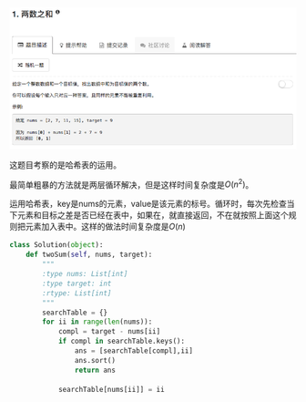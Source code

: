 ![](./problem.png)

这题目考察的是哈希表的运用。

最简单粗暴的方法就是两层循环解决，但是这样时间复杂度是$O(n^2)$。

运用哈希表，key是nums的元素，value是该元素的标号。循环时，每次先检查当下元素和目标之差是否已经在表中，如果在，就直接返回，不在就按照上面这个规则把元素加入表中。这样的做法时间复杂度是$O(n)$

```python
class Solution(object):
    def twoSum(self, nums, target):
        """
        :type nums: List[int]
        :type target: int
        :rtype: List[int]
        """
        searchTable = {}
        for ii in range(len(nums)):
            compl = target - nums[ii]
            if compl in searchTable.keys():
                ans = [searchTable[compl],ii]
                ans.sort()
                return ans
            
            searchTable[nums[ii]] = ii
            
```

